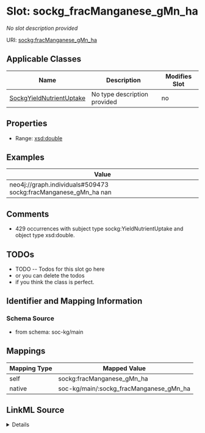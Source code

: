 

# Slot: sockg_fracManganese_gMn_ha


_No slot description provided_





URI: [sockg:fracManganese_gMn_ha](http://www.semanticweb.org/sockg/ontologies/2024/0/soil-carbon-ontology/fracManganese_gMn_ha)



<!-- no inheritance hierarchy -->





## Applicable Classes

| Name | Description | Modifies Slot |
| --- | --- | --- |
| [SockgYieldNutrientUptake](../classes/SockgYieldNutrientUptake.md) | No type description provided |  no  |







## Properties

* Range: [xsd:double](http://www.w3.org/2001/XMLSchema#double)






## Examples

| Value |
| --- |
| neo4j://graph.individuals#509473 sockg:fracManganese_gMn_ha nan |

## Comments

* 429 occurrences with subject type sockg:YieldNutrientUptake and object type xsd:double.

## TODOs

* TODO -- Todos for this slot go here
* or you can delete the todos
* if you think the class is perfect.

## Identifier and Mapping Information







### Schema Source


* from schema: soc-kg/main




## Mappings

| Mapping Type | Mapped Value |
| ---  | ---  |
| self | sockg:fracManganese_gMn_ha |
| native | soc-kg/main/:sockg_fracManganese_gMn_ha |




## LinkML Source

<details>
```yaml
name: sockg_fracManganese_gMn_ha
description: No slot description provided
todos:
- TODO -- Todos for this slot go here
- or you can delete the todos
- if you think the class is perfect.
comments:
- 429 occurrences with subject type sockg:YieldNutrientUptake and object type xsd:double.
examples:
- value: neo4j://graph.individuals#509473 sockg:fracManganese_gMn_ha nan
from_schema: soc-kg/main
rank: 1000
slot_uri: sockg:fracManganese_gMn_ha
alias: sockg_fracManganese_gMn_ha
domain_of:
- sockg_YieldNutrientUptake
range: double

```
</details>